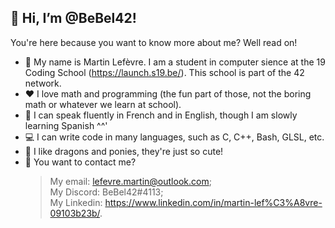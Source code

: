 ## 👋 Hi, I’m @BeBel42!
You're here because you want to know more about me? Well read on!
- :school: My name is Martin Lefèvre. I am a student in computer sience at the 19 Coding School (https://launch.s19.be/). This school is part of the 42 network.
- ❤️ I love math and programming (the fun part of those, not the boring math or whatever we learn at school).
- :flags: I can speak fluently in French and in English, though I am slowly learning Spanish ^^'
- :computer: I can write code in many languages, such as C, C++, Bash, GLSL, etc.
- 🐉 I like dragons and ponies, they're just so cute!
- :link: You want to contact me?  
    > My email: lefevre.martin@outlook.com;  
    > My Discord: BeBel42#4113;  
    > My Linkedin: https://www.linkedin.com/in/martin-lef%C3%A8vre-09103b23b/. 

<!---
BeBel42/BeBel42 is a ✨ special ✨ repository because its `README.md` (this file) appears on your GitHub profile.
You can click the Preview link to take a look at your changes.
--->
